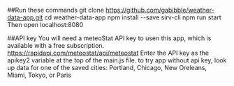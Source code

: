 ##Run these commands
git clone https://github.com/gabibble/weather-data-app.git
cd weather-data-app
npm install --save sirv-cli
npm run start
Then open localhost:8080


##API key 
You will need a meteoStat API key to usen this app, which is available with a free subscription. 
https://rapidapi.com/meteostat/api/meteostat
Enter the API key as the apikey2 variable at the top of the main.js file. 
to try app without api key, look up data for one of the saved cities: 
Portland, Chicago, New Oreleans, Miami, Tokyo, or Paris


